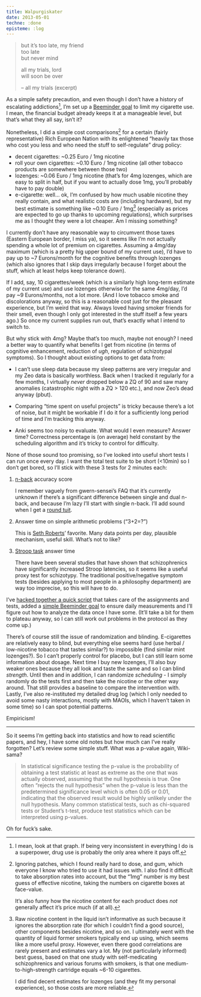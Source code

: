 ```yaml
---
title: Walpurgiskater
date: 2013-05-01
techne: :done
episteme: :log
---
```


> but it’s too late, my friend\
>  too late\
>  but never mind
>
> all my trials, lord\
>  will soon be over
>
> – all my trials (excerpt)

As a simple safety precaution, and even though I don’t have a history of
escalating addictions[^addict], I’m set up a [Beeminder
goal](https://www.beeminder.com/muflax/goals/smoking) to limit my
cigarette use. I mean, the financial budget already keeps it at a
manageable level, but that’s what they all say, isn’t it?

Nonetheless, I did a simple cost comparisons[^patch] for a
certain (fairly representative) Rich European Nation with its
enlightened “heavily tax those who cost you less and who need the stuff
to self-regulate” drug policy:

-   decent cigarettes: \~0.25 Euro / 1mg nicotine
-   roll your own cigarettes: \~0.10 Euro / 1mg nicotine (all other
    tobacco products are somewhere between those two)
-   lozenges: \~0.06 Euro / 1mg nicotine (that’s for 4mg lozenges, which
    are easy to split in half, but if you want to actually dose 1mg,
    you’ll probably have to pay double)
-   e-cigarette: well… ok, I’m confused by how much usable nicotine they
    really contain, and what realistic costs are (including hardware),
    but my best estimate is something like \~0.10 Euro /
    1mg[^source] (especially as prices are expected to go up
    thanks to upcoming regulations), which surprises me as I thought
    they were a lot cheaper. Am I missing something?

I currently don’t have any reasonable way to circumvent those taxes
(Eastern European border, I miss ya), so it seems like I’m not actually
spending a whole lot of premium on cigarettes. Assuming a 4mg/day
maximum (which is a pretty hig upper bound of my current use), I’d have
to pay up to \~7 Eurons/month for the cognitive benefits through
lozenges (which also ignores that I skip days irregularly because I
forget about the stuff, which at least helps keep tolerance down).

If I add, say, 10 cigarettes/week (which is a similarly high long-term
estimate of my current use) and use lozenges otherwise for the same
4mg/day, I’d pay \~9 Eurons/months, not a lot more. (And I love tobacco
smoke and discolorations anyway, so this is a reasonable cost just for
the pleasant experience, but I’m weird that way. Always loved having
smoker friends for their smell, even though I only got interested in the
stuff itself a few years ago.) So once my current supplies run out,
that’s exactly what I intend to switch to.

But why stick with 4mg? Maybe that’s too much, maybe not enough? I need
a better way to quantify what benefits I get from nicotine (in terms of
cognitive enhancement, reduction of *ugh*, regulation of schizotypal
symptoms). So I thought about existing options to get data from:

-   I can’t use sleep data because my sleep patterns are very irregular
    and my Zeo data is basically worthless. Back when I tracked it
    regularly for a few months, I virtually *never* dropped below a ZQ
    of 90 and saw many anomalies (catastrophic night with a ZQ \> 120
    etc.), and now Zeo’s dead anyway (pbut).

-   Comparing “time spent on useful projects” is tricky because there’s
    a lot of noise, but it might be workable if I do it for a
    sufficiently long period of time and I’m tracking this anyway.

-   Anki seems too noisy to evaluate. What would I even measure? Answer
    time? Correctness percentage is (on average) held constant by the
    scheduling algorithm and it’s tricky to control for difficulty.

None of those sound too promising, so I’ve looked into useful short
tests I can run once every day. I want the total test suite to be short
(\<10min) so I don’t get bored, so I’ll stick with these 3 tests for 2
minutes each:

1.  [n-back](http://www.gwern.net/DNB%20FAQ) accuracy score

    I remember vaguely from gwern-sensei’s FAQ that it’s currently
    unknown if there’s a significant difference between single and dual
    n-back, and because I’m lazy I’ll start with single n-back. I’ll add
    sound when I get a [round tuit](http://blog.beeminder.com/tuit/).

2.  Answer time on simple arithmetic problems (“3+2=?”)

    This is [Seth Roberts](http://blog.sethroberts.net/)’ favorite. Many
    data points per day, plausible mechanism, useful skill. What’s not
    to like?

3.  [Stroop task](https://en.wikipedia.org/wiki/Stroop_effect) answer
    time

    There have been several studies that have shown that schizophrenics
    have significantly increased Stroop latencies, so it seems like a
    useful proxy test for schizotypy. The traditional positive/negative
    symptom tests (besides applying to most people in a philosophy
    department) are way too imprecise, so this will have to do.

I’ve [hacked together a quick
script](https://github.com/muflax/cogatrice) that takes care of the
assignments and tests, added a [simple Beeminder
goal](https://www.beeminder.com/muflax/goals/cogtest) to ensure daily
measurements and I’ll figure out how to analyze the data once I have
some. (It’ll take a bit for them to plateau anyway, so I can still work
out problems in the protocol as they come up.)

There’s of course still the issue of randomization and blinding.
E-cigarettes are relatively easy to blind, but everything else seems
hard (use herbal / low-nicotine tobacco that tastes similar?) to
impossible (find similar mint lozenges?). So I can’t properly control
for placebo, but I can still learn some information about dosage. Next
time I buy new lozenges, I’ll also buy weaker ones because they all look
and taste the same and so I can blind *strength*. Until then and in
addition, I can randomize *scheduling* - I simply randomly do the tests
first and then take the nicotine or the other way around. That still
provides a baseline to compare the intervention with. Lastly, I’ve also
re-instituted my detailed drug log (which I only needed to avoid some
nasty interactions, mostly with MAOIs, which I haven’t taken in some
time) so I can spot potential patterns.

Empiricism!

---

So it seems I’m getting back into statistics and how to read scientific
papers, and hey, I have some old notes but how much can I’ve really
forgotten? Let’s review some simple stuff. What was a p-value again,
Wiki-sama?

> In statistical significance testing the p-value is the probability of
> obtaining a test statistic at least as extreme as the one that was
> actually observed, assuming that the null hypothesis is true. One
> often “rejects the null hypothesis” when the p-value is less than the
> predetermined significance level which is often 0.05 or 0.01,
> indicating that the observed result would be highly unlikely under the
> null hypothesis. Many common statistical tests, such as chi-squared
> tests or Student’s t-test, produce test statistics which can be
> interpreted using p-values.

Oh for fuck’s sake.

[^addict]:
    I mean, look at that graph. If being very inconsistent in everything
    I do is a superpower, drug use is probably the only area where it
    pays off.

[^patch]:
    Ignoring patches, which I found really hard to dose, and gum, which
    everyone I know who tried to use it had issues with. I also find it
    difficult to take absorption rates into account, but the “1mg”
    number is my best guess of effective nicotine, taking the numbers on
    cigarette boxes at face-value.

    It’s also funny how the nicotine content for each product does *not*
    generally affect it’s price much (if at all).

[^source]:
    Raw nicotine content in the liquid isn’t informative as such because
    it ignores the absorption rate (for which I couldn’t find a good
    source), other components besides nicotine, and so on. I ultimately
    went with the quantity of liquid former smokers typically end up
    using, which seems like a more useful proxy. However, even there
    good correlations are rarely present and estimates vary a lot. My
    (not particularly informed) best guess, based on that one study with
    self-medicating schizophrenics and various forums with smokers, is
    that one medium-to-high-strength cartridge equals \~6-10 cigarettes.

    I did find decent estimates for lozenges (and they fit my personal
    experience), so those costs are more reliable.
